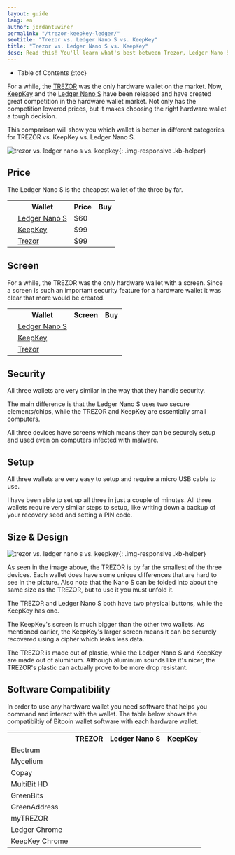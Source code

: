 ```yaml
---
layout: guide
lang: en
author: jordantuwiner
permalink: "/trezor-keepkey-ledger/"
seotitle: "Trezor vs. Ledger Nano S vs. KeepKey"
title: "Trezor vs. Ledger Nano S vs. KeepKey"
desc: Read this! You'll learn what's best between Trezor, Ledger Nano S, and KeepKey. 
---
```


* Table of Contents
{:toc}

For a while, the [TREZOR](/wallets/trezor/) was the only hardware wallet on the market. Now, [KeepKey](/wallets/keepkey/) and the [Ledger Nano S](/wallets/ledger-nano-s/) have been released and have created great competition in the hardware wallet market. Not only has the competition lowered prices, but it makes choosing the right hardware wallet a tough decision. 

This comparison will show you which wallet is better in different categories for TREZOR vs. KeepKey vs. Ledger Nano S. 

![trezor vs. ledger nano s vs. keepkey ](/img/wallets/tlk.jpg){: .img-responsive .kb-helper}

## Price

The Ledger Nano S is the cheapest wallet of the three by far. 

<table class="hw-comparison vs-compare"> 
<tr> <th></th> <th>Wallet</th> <th>Price<br></th> <th class="wallet-buy">Buy</th> </tr> 


<tr> 
<td><a href="/wallets/ledger-nano-s/"><img src="/img/hwpics/nanos.png" alt=""></a></td> 
<td><a href="/wallets/ledger-nano-s/">Ledger Nano S</a></td> 
<td>$60</td>
<td class="wallet-buy"><a target="_blank" class="btn btn-primary" rel="nofollow" href="http://buybitcoinww.co/Ledger_Nano_S" type="button"><i class="fa fa-shopping-cart "></i></a></td>
</tr> 

<tr> 
<td><a href="/wallets/keepkey/"><img src="/img/hwpics/keepkey.png" alt=""></a></td> 
<td><a href="/wallets/keepkey/">KeepKey</a></td> 
<td>$99</td> 
<td class="wallet-buy"><a target="_blank" class="btn btn-primary" rel="nofollow" href="http://buybitcoinww.co/KeepKey" type="button"><i class="fa fa-shopping-cart "></i></a></td>
</tr> 

<tr> 
<td><a href="/wallets/trezor/"><img src="/img/hwpics/trezor.png" alt=""></a></td> 
<td><a href="/wallets/trezor/">Trezor</a></td> 
<td>$99</td>  
<td class="wallet-buy"><a target="_blank" class="btn btn-primary" rel="nofollow" href="http://buybitcoinww.co/TREZOR_Wallet" type="button"><i class="fa fa-shopping-cart "></i></a></td>
</tr>  

</table>

## Screen

For a while, the TREZOR was the only hardware wallet with a screen. Since a screen is such an important security feature for a hardware wallet it was clear that more would be created. 

<table class="hw-comparison vs-compare"> 
<tr> <th></th> <th>Wallet</th> <th>Screen<br></th> <th class="wallet-buy">Buy</th> </tr> 

<tr> 
<td><a href="/wallets/ledger-nano-s/"><img src="/img/hwpics/nanos.png" alt=""></a></td> 
<td><a href="/wallets/ledger-nano-s/">Ledger Nano S</a></td> 
<td> <i class="fa fa-check"></i> </td>
<td class="wallet-buy"><a target="_blank" class="btn btn-primary" rel="nofollow" href="http://buybitcoinww.co/Ledger_Nano_S" type="button"><i class="fa fa-shopping-cart "></i></a></td>
</tr> 

<tr> 
<td><a href="/wallets/keepkey/"><img src="/img/hwpics/keepkey.png" alt=""></a></td> 
<td><a href="/wallets/keepkey/">KeepKey</a></td> 
<td> <i class="fa fa-check"></i> </td> 
<td class="wallet-buy"><a target="_blank" class="btn btn-primary" rel="nofollow" href="http://buybitcoinww.co/KeepKey" type="button"><i class="fa fa-shopping-cart "></i></a></td>
</tr> 

<tr> 
<td><a href="/wallets/trezor/"><img src="/img/hwpics/trezor.png" alt=""></a></td> 
<td><a href="/wallets/trezor/">Trezor</a></td> 
<td> <i class="fa fa-check"></i> </td>  
<td class="wallet-buy"><a target="_blank" class="btn btn-primary" rel="nofollow" href="http://buybitcoinww.co/TREZOR_Wallet" type="button"><i class="fa fa-shopping-cart "></i></a></td>
</tr>  

</table> 

## Security 

All three wallets are very similar in the way that they handle security. 

The main difference is that the Ledger Nano S uses two secure elements/chips, while the TREZOR and KeepKey are essentially small computers. 

All three devices have screens which means they can be securely setup and used even on computers infected with malware. 

## Setup 

All three wallets are very easy to setup and require a micro USB cable to use. 

I have been able to set up all three in just a couple of minutes. All three wallets require very similar steps to setup, like writing down a backup of your recovery seed and setting a PIN code. 

## Size & Design

![trezor vs. ledger nano s vs. keepkey ](/img/wallets/tlk.jpg){: .img-responsive .kb-helper}

As seen in the image above, the TREZOR is by far the smallest of the three devices. Each wallet does have some unique differences that are hard to see in the picture. Also note that the Nano S can be folded into about the same size as the TREZOR, but to use it you must unfold it. 

The TREZOR and Ledger Nano S both have two physical buttons, while the KeepKey has one. 

The KeepKey's screen is much bigger than the other two wallets. As mentioned earlier, the KeepKey's larger screen means it can be securely recovered using a cipher which leaks less data.

The TREZOR is made out of plastic, while the Ledger Nano S and KeepKey are made out of aluminum. Although aluminum sounds like it's nicer, the TREZOR's plastic can actually prove to be more drop resistant. 

## Software Compatibility

In order to use any hardware wallet you need software that helps you command and interact with the wallet. The table below shows the compatibiltiy of Bitcoin wallet software with each hardware wallet. 

<div class="table-responsive">

<table class="software-table">
  <tr>
    <th></th>
    <th>TREZOR</th>
    <th>Ledger Nano S</th>
    <th>KeepKey</th>
  </tr>
  <tr>
    <td>Electrum</td>
    <td><i class="fa fa-check"></i></td>
    <td><i class="fa fa-check"></i></td>
    <td><i class="fa fa-check"></i></td>
  </tr>
  <tr>
    <td>Mycelium</td>
    <td><i class="fa fa-check"></i></td>
    <td><i class="fa fa-check"></i></td>
    <td><i class="fa fa-check"></i></td>
  </tr>
  <tr>
    <td>Copay</td>
    <td><i class="fa fa-check"></i></td>
    <td><i class="fa fa-check"></i></td>
    <td></td>
  </tr>
  <tr>
    <td>MultiBit HD<br></td>
    <td><i class="fa fa-check"></i></td>
    <td></td>
    <td><i class="fa fa-check"></i></td>
  </tr>
  <tr>
    <td>GreenBits</td>
    <td><i class="fa fa-check"></i></td>
    <td><i class="fa fa-check"></i></td>
    <td><i class="fa fa-check"></i></td>
  </tr>
  <tr>
    <td>GreenAddress</td>
    <td><i class="fa fa-check"></i></td>
    <td><i class="fa fa-check"></i></td>
    <td><i class="fa fa-check"></i></td>
  </tr>
  <tr>
    <td>myTREZOR</td>
    <td><i class="fa fa-check"></i></td>
    <td></td>
    <td></td>
  </tr>
  <tr>
    <td>Ledger Chrome<br></td>
    <td></td>
    <td><i class="fa fa-check"></i></td>
    <td></td>
  </tr>
  <tr>
    <td>KeepKey Chrome<br></td>
    <td></td>
    <td></td>
    <td><i class="fa fa-check"></i></td>
  </tr>
</table>
</div>
